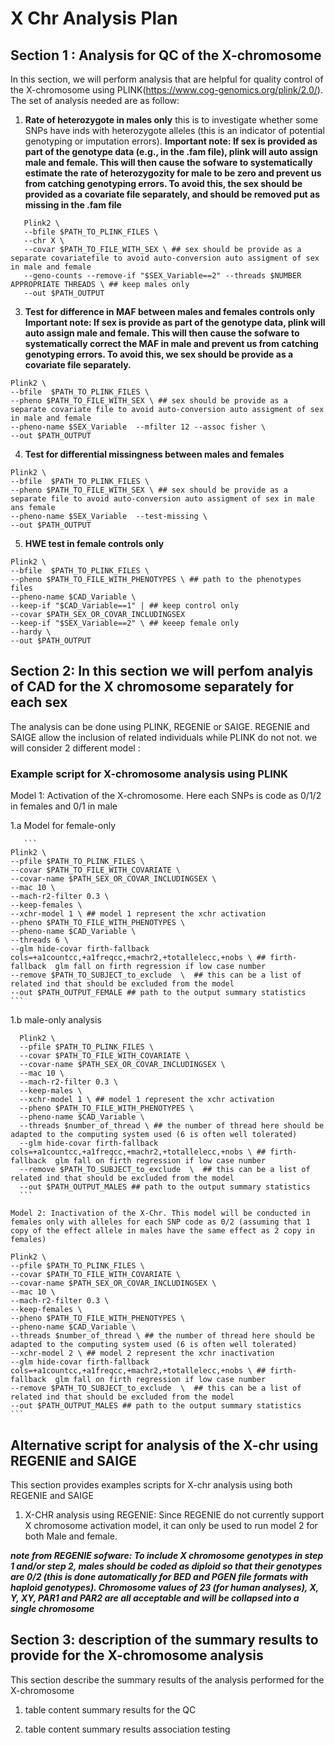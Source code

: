 # X Chr Analysis Plan

## Section 1 : Analysis for QC of the X-chromosome

In this section, we will perform analysis that are helpful for quality control of the X-chromosome using PLINK(https://www.cog-genomics.org/plink/2.0/). The set of analysis needed are as follow: 
1. **Rate of heterozygote in males only** this is to investigate whether some SNPs have inds with heterozygote alleles (this is an indicator of potential genotyping or imputation errors).
   **Important note: If sex is provided as part of the genotype data (e.g., in the .fam file), plink will auto assign male and female. This will then cause the sofware to systematically estimate the rate of heterozygozity for male to be zero and prevent us from catching genotyping errors. To avoid this, the sex should be provided as a covariate file separately, and should be removed put as missing in the .fam file** 

```
   Plink2 \
   --bfile $PATH_TO_PLINK_FILES \
   --chr X \
   --covar $PATH_TO_FILE_WITH_SEX \ ## sex should be provide as a separate covariatefile to avoid auto-conversion auto assigment of sex in male and female
   --geno-counts --remove-if "$SEX_Variable==2" --threads $NUMBER APPROPRIATE THREADS \ ## keep males only 
   --out $PATH_OUTPUT
```

   
3. **Test for difference in MAF between males and females controls only**
**Important note: If sex is provide as part of the genotype data, plink will auto assign male and female. This will then cause the sofware to systematically correct the MAF in male and prevent us from catching genotyping errors. To avoid this, we sex should be provide as a covariate file separately.** 

```
Plink2 \
--bfile  $PATH_TO_PLINK_FILES \
--pheno $PATH_TO_FILE_WITH_SEX \ ## sex should be provide as a separate covariate file to avoid auto-conversion auto assigment of sex in male and female
--pheno-name $SEX_Variable  --mfilter 12 --assoc fisher \
--out $PATH_OUTPUT
```

4. **Test for differential missingness between males and females**

```
Plink2 \
--bfile  $PATH_TO_PLINK_FILES \
--pheno $PATH_TO_FILE_WITH_SEX \ ## sex should be provide as a separate file to avoid auto-conversion auto assigment of sex in male ans female
--pheno-name $SEX_Variable  --test-missing \
--out $PATH_OUTPUT
```

5. **HWE test in female controls only**
   
```
Plink2 \
--bfile  $PATH_TO_PLINK_FILES \
--pheno $PATH_TO_FILE_WITH_PHENOTYPES \ ## path to the phenotypes files
--pheno-name $CAD_Variable \
--keep-if "$CAD_Variable==1" | ## keep control only
--covar $PATH_SEX_OR_COVAR_INCLUDINGSEX
--keep-if "$SEX_Variable==2" \ ## keeep female only
--hardy \
--out $PATH_OUTPUT 
```



## Section 2: In this section we will perfom analyis of CAD for the X chromosome separately for each sex
The analysis can be done using PLINK, REGENIE or SAIGE. REGENIE and SAIGE allow the inclusion of related individuals while PLINK do not not. we will consider 2 different model :

### Example script for X-chromosome analysis using PLINK
Model 1: Activation of the X-chromosome. Here each SNPs is code as  0/1/2 in females and 0/1 in male
   
   1.a Model for female-only 

       ```
    Plink2 \
    --pfile $PATH_TO_PLINK_FILES \
    --covar $PATH_TO_FILE_WITH_COVARIATE \
    --covar-name $PATH_SEX_OR_COVAR_INCLUDINGSEX \
    --mac 10 \
    --mach-r2-filter 0.3 \
    --keep-females \
    --xchr-model 1 \ ## model 1 represent the xchr activation
    --pheno $PATH_TO_FILE_WITH_PHENOTYPES \
    --pheno-name $CAD_Variable \
    --threads 6 \
    --glm hide-covar firth-fallback  cols=+a1countcc,+a1freqcc,+machr2,+totallelecc,+nobs \ ## firth-fallback  glm fall on firth regression if low case number 
    --remove $PATH_TO_SUBJECT_to_exclude  \  ## this can be a list of related ind that should be excluded from the model
    --out $PATH_OUTPUT_FEMALE ## path to the output summary statistics 
    ```
    
   1.b male-only analysis
   
  ```
    Plink2 \
    --pfile $PATH_TO_PLINK_FILES \
    --covar $PATH_TO_FILE_WITH_COVARIATE \
    --covar-name $PATH_SEX_OR_COVAR_INCLUDINGSEX \
    --mac 10 \
    --mach-r2-filter 0.3 \
    --keep-males \
    --xchr-model 1 \ ## model 1 represent the xchr activation
    --pheno $PATH_TO_FILE_WITH_PHENOTYPES \
    --pheno-name $CAD_Variable \
    --threads $number_of_thread \ ## the number of thread here should be adapted to the computing system used (6 is often well tolerated)
    --glm hide-covar firth-fallback  cols=+a1countcc,+a1freqcc,+machr2,+totallelecc,+nobs \ ## firth-fallback  glm fall on firth regression if low case number 
    --remove $PATH_TO_SUBJECT_to_exclude  \  ## this can be a list of related ind that should be excluded from the model
    --out $PATH_OUTPUT_MALES ## path to the output summary statistics 
    ```

Model 2: Inactivation of the X-Chr. This model will be conducted in females only with alleles for each SNP code as 0/2 (assuming that 1 copy of the effect allele in males have the same effect as 2 copy in females)

  ```
    Plink2 \
    --pfile $PATH_TO_PLINK_FILES \
    --covar $PATH_TO_FILE_WITH_COVARIATE \
    --covar-name $PATH_SEX_OR_COVAR_INCLUDINGSEX \
    --mac 10 \
    --mach-r2-filter 0.3 \
    --keep-females \
    --pheno $PATH_TO_FILE_WITH_PHENOTYPES \
    --pheno-name $CAD_Variable \
    --threads $number_of_thread \ ## the number of thread here should be adapted to the computing system used (6 is often well tolerated)
    --xchr-model 2 \ ## model 2 represent the xchr inactivation
    --glm hide-covar firth-fallback  cols=+a1countcc,+a1freqcc,+machr2,+totallelecc,+nobs \ ## firth-fallback  glm fall on firth regression if low case number 
    --remove $PATH_TO_SUBJECT_to_exclude  \  ## this can be a list of related ind that should be excluded from the model
    --out $PATH_OUTPUT_MALES ## path to the output summary statistics 
    ```

## Alternative script for analysis of the X-chr using REGENIE and SAIGE
This section provides examples scripts for X-chr analysis using both REGENIE and SAIGE

1. X-CHR analysis using REGENIE: 
Since REGENIE do not currently support X chromosome activation model, it can only be used to run model 2 for both Male and female.  

***note from REGENIE sofware: To include X chromosome genotypes in step 1 and/or step 2, males should be coded as diploid so that their genotypes are 0/2 (this is done automatically for BED and PGEN file formats with haploid genotypes). Chromosome values of 23 (for human analyses), X, Y, XY, PAR1 and PAR2 are all acceptable and will be collapsed into a single chromosome*** 
   
## Section 3: description of the summary results to provide for the X-chromosome analysis
This section describe the summary results of the analysis performed for the X-chromosome

1. table content summary results for the QC

2. table content summary results association testing
   

